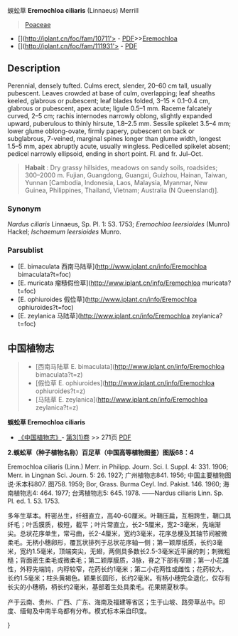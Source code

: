 蜈蚣草 **Eremochloa ciliaris** (Linnaeus) Merrill

> [Poaceae](http://www.iplant.cn/info/Poaceae?t=foc)
* [](http://iplant.cn/foc/fam/10711'> - [PDF](http://iplant.cn/foc/pdf/Poaceae.pdf)>>[Eremochloa](http://www.iplant.cn/info/Eremochloa?t=foc)
* [](http://iplant.cn/foc/fam/111931'> - [PDF](http://www.iplant.cn/foc/pdf/Eremochloa.pdf)

## Description

Perennial, densely tufted. Culms erect, slender, 20–60 cm tall, usually pubescent. Leaves crowded at base of culm, overlapping; leaf sheaths keeled, glabrous or pubescent; leaf blades folded, 3–15 × 0.1–0.4 cm, glabrous or pubescent, apex acute; ligule 0.5–1 mm. Raceme falcately curved, 2–5 cm; rachis internodes narrowly oblong, slightly expanded upward, puberulous to thinly hirsute, 1.8–2.5 mm. Sessile spikelet 3.5–4 mm; lower glume oblong-ovate, firmly papery, pubescent on back or subglabrous, 7-veined, marginal spines longer than glume width, longest 1.5–5 mm, apex abruptly acute, usually wingless. Pedicelled spikelet absent; pedicel narrowly ellipsoid, ending in short point. Fl. and fr. Jul–Oct.

> **Habait** : 
> Dry grassy hillsides, meadows on sandy soils, roadsides; 300–2000 m. Fujian, Guangdong, Guangxi, Guizhou, Hainan, Taiwan, Yunnan [Cambodia, Indonesia, Laos, Malaysia, Myanmar, New Guinea, Philippines, Thailand, Vietnam; Australia (N Queensland)].

### Synonym
*Nardus ciliaris* Linnaeus, Sp. Pl. 1: 53. 1753; *Eremochloa leersioides* (Munro) Hackel; *Ischaemum leersioides* Munro.


### Parsublist

* [E.  bimaculata  西南马陆草](http://www.iplant.cn/info/Eremochloa bimaculata?t=foc)
* [E.  muricata  瘤糙假俭草](http://www.iplant.cn/info/Eremochloa muricata?t=foc)
* [E.  ophiuroides  假俭草](http://www.iplant.cn/info/Eremochloa ophiuroides?t=foc)
* [E.  zeylanica  马陆草](http://www.iplant.cn/info/Eremochloa zeylanica?t=foc)

## 中国植物志

> * [西南马陆草  E.  bimaculata](http://www.iplant.cn/info/Eremochloa bimaculata?t=z)
> * [假俭草  E.  ophiuroides](http://www.iplant.cn/info/Eremochloa ophiuroides?t=z)
> * [马陆草  E.  zeylanica](http://www.iplant.cn/info/Eremochloa zeylanica?t=z)

**蜈蚣草 Eremochloa ciliaris**

* [《中国植物志》](http://www.iplant.cn/frps)- [第3(1)卷](http://www.iplant.cn/frps/vol/3(1)) >> 271页 [PDF](http://www.iplant.cn/frps/pdf/10(2)/271a.pdf)

**2.蜈蚣草（种子植物名称）百足草（中国高等植物图鉴）图版68：4**

Eremochloa ciliaris (Linn.) Merr. in Philipp. Journ. Sci. l. Suppl. 4: 331. 1906; Merr. in Lingnan Sci. Journ. 5: 26. 1927; 广州植物志841. 1956; 中国主要植物图说·禾本科807. 图758. 1959; Bor, Grass. Burma Ceyl. Ind. Pakist. 146. 1960; 海南植物志4: 464. 1977; 台湾植物志5: 645. 1978. ——Nardus ciliaris Linn. Sp. Pl. ed. 1. 53. 1753.

多年生草本。秆密丛生，纤细直立，高40-60厘米。叶鞘压扁，互相跨生，鞘口具纤毛；叶舌膜质，极短，截平；叶片常直立，长2-5厘米，宽2-3毫米，先端渐尖。总状花序单生，常弓曲，长2-4厘米，宽约3毫米，花序总梗及其轴节间被微柔毛。无柄小穗卵形，覆瓦状排列于总状花序轴一侧；第一颖厚纸质，长约3毫米，宽约1.5毫米，顶端突尖，无翅，两侧具多数长2.5-3毫米近平展的刺；刺微粗糙；背面密生柔毛或微柔毛；第二颖厚膜质，3脉，脊之下部有窄翅；第一小花雄性，外稃先端钝，内稃较窄，花药长约1毫米；第二小花两性或雌性；花药较大，长约1.5毫米；柱头黄褐色。颖果长圆形，长约2毫米。有柄小穗完全退化，仅存有长尖的小穗柄，柄长约2毫米，基部着生处具柔毛。花果期夏秋季。 

产于云南、贵州、广西、广东、海南及福建等省区；生于山坡、路旁草丛中。印度、缅甸及中南半岛都有分布。模式标本采自印度。 


}